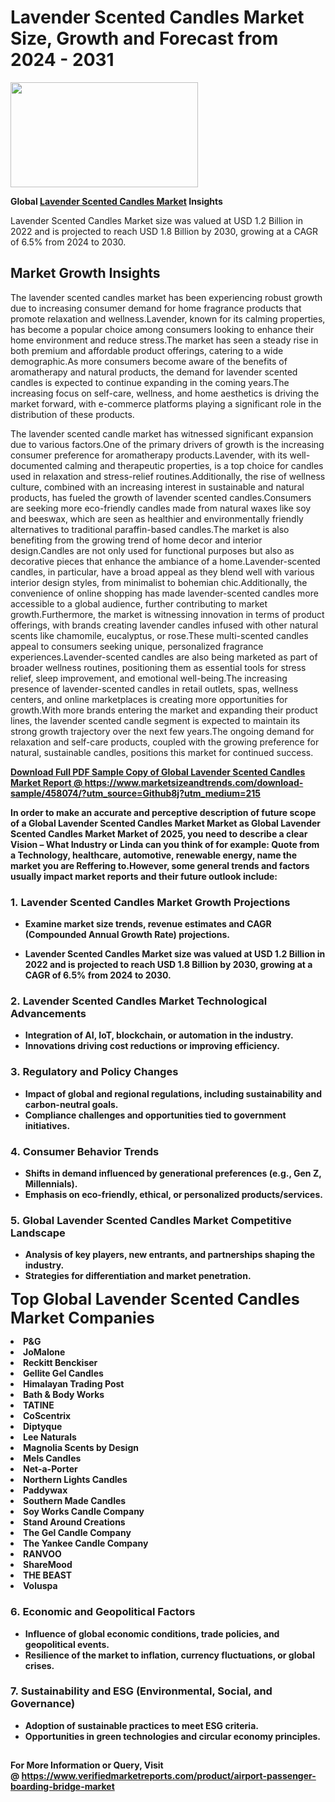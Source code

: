 <H1>Lavender Scented Candles Market Size, Growth and Forecast from 2024 - 2031</H1><img class="aligncenter size-medium wp-image-584254" src="https://thirdeyenews.in/wp-content/uploads/2024/09/Global-Market-Research-300x168.jpeg" alt="" width="300" height="168" /><p><strong>Global&nbsp;<a href="https://www.marketsizeandtrends.com/download-sample/458074/?utm_source=Github8j?utm_medium=215">Lavender Scented Candles Market</a> Insights</strong></p><p>Lavender Scented Candles Market size was valued at USD 1.2 Billion in 2022 and is projected to reach USD 1.8 Billion by 2030, growing at a CAGR of 6.5% from 2024 to 2030.</p><p><h2>Market Growth Insights</h2> <p>The lavender scented candles market has been experiencing robust growth due to increasing consumer demand for home fragrance products that promote relaxation and wellness.Lavender, known for its calming properties, has become a popular choice among consumers looking to enhance their home environment and reduce stress.The market has seen a steady rise in both premium and affordable product offerings, catering to a wide demographic.As more consumers become aware of the benefits of aromatherapy and natural products, the demand for lavender scented candles is expected to continue expanding in the coming years.The increasing focus on self-care, wellness, and home aesthetics is driving the market forward, with e-commerce platforms playing a significant role in the distribution of these products.</p> <p><strong><a href="#"></a></strong></p> <p>The lavender scented candle market has witnessed significant expansion due to various factors.One of the primary drivers of growth is the increasing consumer preference for aromatherapy products.Lavender, with its well-documented calming and therapeutic properties, is a top choice for candles used in relaxation and stress-relief routines.Additionally, the rise of wellness culture, combined with an increasing interest in sustainable and natural products, has fueled the growth of lavender scented candles.Consumers are seeking more eco-friendly candles made from natural waxes like soy and beeswax, which are seen as healthier and environmentally friendly alternatives to traditional paraffin-based candles.The market is also benefiting from the growing trend of home decor and interior design.Candles are not only used for functional purposes but also as decorative pieces that enhance the ambiance of a home.Lavender-scented candles, in particular, have a broad appeal as they blend well with various interior design styles, from minimalist to bohemian chic.Additionally, the convenience of online shopping has made lavender-scented candles more accessible to a global audience, further contributing to market growth.Furthermore, the market is witnessing innovation in terms of product offerings, with brands creating lavender candles infused with other natural scents like chamomile, eucalyptus, or rose.These multi-scented candles appeal to consumers seeking unique, personalized fragrance experiences.Lavender-scented candles are also being marketed as part of broader wellness routines, positioning them as essential tools for stress relief, sleep improvement, and emotional well-being.The increasing presence of lavender-scented candles in retail outlets, spas, wellness centers, and online marketplaces is creating more opportunities for growth.With more brands entering the market and expanding their product lines, the lavender scented candle segment is expected to maintain its strong growth trajectory over the next few years.The ongoing demand for relaxation and self-care products, coupled with the growing preference for natural, sustainable candles, positions this market for continued success.</p> <p><strong><a href="#"></p><p><span class=""><strong>Download Full PDF Sample Copy of Global Lavender Scented Candles Market Report</strong> @ <a href="https://www.marketsizeandtrends.com/download-sample/458074/?utm_source=Github8j?utm_medium=215" target="_blank">https://www.marketsizeandtrends.com/download-sample/458074/?utm_source=Github8j?utm_medium=215</a></span></p><p>In order to make an accurate and perceptive description of future scope of a Global&nbsp;Lavender Scented Candles Market Market as Global&nbsp;Lavender Scented Candles Market Market of 2025, you need to describe a clear Vision &ndash; What Industry or Linda can you think of for example: Quote from a Technology, healthcare, automotive, renewable energy, name the market you are Reffering to.However, some general trends and factors usually impact market reports and their future outlook include:</p><h3>1.&nbsp;<strong>Lavender Scented Candles Market Growth Projections</strong></h3><ul><li>Examine market size trends, revenue estimates and CAGR (Compounded Annual Growth Rate) projections.</li><li><p>Lavender Scented Candles Market size was valued at USD 1.2 Billion in 2022 and is projected to reach USD 1.8 Billion by 2030, growing at a CAGR of 6.5% from 2024 to 2030.</p></li></ul><h3>2.&nbsp;<strong>Lavender Scented Candles Market Technological Advancements</strong></h3><ul><li>Integration of AI, IoT, blockchain, or automation in the industry.</li><li>Innovations driving cost reductions or improving efficiency.</li></ul><h3>3.&nbsp;<strong>Regulatory and Policy Changes</strong></h3><ul><li>Impact of global and regional regulations, including sustainability and carbon-neutral goals.</li><li>Compliance challenges and opportunities tied to government initiatives.</li></ul><h3>4.&nbsp;<strong>Consumer Behavior Trends</strong></h3><ul><li>Shifts in demand influenced by generational preferences (e.g., Gen Z, Millennials).</li><li>Emphasis on eco-friendly, ethical, or personalized products/services.</li></ul><h3>5.&nbsp;<strong>Global Lavender Scented Candles Market Competitive Landscape</strong></h3><ul><li>Analysis of key players, new entrants, and partnerships shaping the industry.</li><li>Strategies for differentiation and market penetration.</li></ul><p data-pm-slice="1 1 []"><span style="color: inherit; font-family: inherit; font-size: 25px;">Top Global Lavender Scented Candles Market Companies</span></p><div class="" data-test-id=""><p><li>P&G</li><li> JoMalone</li><li> Reckitt Benckiser</li><li> Gellite Gel Candles</li><li> Himalayan Trading Post</li><li> Bath & Body Works</li><li> TATINE</li><li> CoScentrix</li><li> Diptyque</li><li> Lee Naturals</li><li> Magnolia Scents by Design</li><li> Mels Candles</li><li> Net-a-Porter</li><li> Northern Lights Candles</li><li> Paddywax</li><li> Southern Made Candles</li><li> Soy Works Candle Company</li><li> Stand Around Creations</li><li> The Gel Candle Company</li><li> The Yankee Candle Company</li><li> RANVOO</li><li> ShareMood</li><li> THE BEAST</li><li> Voluspa</li></p></div><h3>6.&nbsp;<strong>Economic and Geopolitical Factors</strong></h3><ul><li>Influence of global economic conditions, trade policies, and geopolitical events.</li><li>Resilience of the market to inflation, currency fluctuations, or global crises.</li></ul><h3>7.&nbsp;<strong>Sustainability and ESG (Environmental, Social, and Governance)</strong></h3><ul><li>Adoption of sustainable practices to meet ESG criteria.</li><li>Opportunities in green technologies and circular economy principles.</li></ul><h2><strong style="font-size: 14px;">For More Information or Query, Visit @&nbsp;</strong><a style="background-color: #ffffff; font-size: 14px;" href="https://www.marketsizeandtrends.com/report/lavender-scented-candles-market/" target="_blank">https://www.verifiedmarketreports.com/product/airport-passenger-boarding-bridge-market</a></h2>